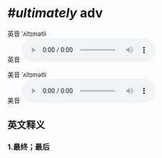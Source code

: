 # ***\#ultimately*** adv
英音 ˈʌltɪmətli  
英音
<audio src="./media/ultimately1_AAC.aac" controls="controls"></audio>

美音 ˈʌltɪmətli  
美音
<audio src="./media/ultimately1_AAC.aac" controls="controls"></audio>



  

英文释义
---
### 1.**最终；最后**  


